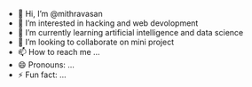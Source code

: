 - 👋 Hi, I’m @mithravasan
- 👀 I’m interested in hacking and web devolopment
- 🌱 I’m currently learning artificial intelligence and data science
- 💞️ I’m looking to collaborate on mini project 
- 📫 How to reach me ...
- 😄 Pronouns: ...
- ⚡ Fun fact: ...

<!---
mithravasan/mithravasan is a ✨ special ✨ repository because its `README.md` (this file) appears on your GitHub profile.
You can click the Preview link to take a look at your changes.
--->

